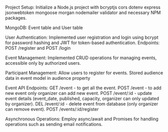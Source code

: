 Project Setup:
Initialize a Node.js project with
bcryptjs
cors
dotenv
express
jsonwebtoken
mongoose
morgan
nodemailer
validator
and necessary NPM packages.

MongoDB:
Event table and User table

User Authentication:
Implemented user registration and login using bcrypt for password hashing and JWT for token-based authentication.
Endpoints:
POST /register and POST /login

Event Management:
Implemented CRUD operations for managing events, accessible only by authorized users.

Participant Management:
Allow users to register for events.
Stored audience data in event model in audience property

Event API Endpoints:
GET /event - to get all the event.
POST /event - to add new event only organizer can add new event.
POST /event/:id - update event details (event_date, published, capacity, organizer can only updated by organizer).
DEL /event/:id - delete event from database (only organizer can remove event).
POST /events/:id/register

Asynchronous Operations:
Employ async/await and Promises for handling operations such as sending email notifications.
